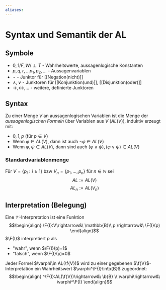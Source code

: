 ```yaml
---
aliases: 
---
```

$\newcommand{\f}[1]{\mathcal{#1}}$$\newcommand{\F}[1]{\mathfrak{#1}}$$\newcommand{\b}[1]{\mathbb{#1}}$
# Syntax und Semantik der AL 
## Symbole
- $0,1 / F,W / \perp T$ - Wahrheitswerte, aussagenlogische Konstanten
- $p,q,r,\dotso p_1,p_2,\dotso$ - Aussagenvariablen
- $\neg$ - Junktor für [[Negation(nicht)]]
- $\land, \lor$ - Junktoren für [[Konjunktion(und)]], [[Disjunktion(oder)]]
- $\rightarrow, \leftrightarrow ,\dotso$ - weitere, definierte Junktoren

## Syntax
Zu einer Menge $V$ an aussagenlogischen Variablen ist die Menge der *aussagenlogischen Formeln* über Variablen aus $V$ ($AL(V)$), induktiv erzeugt mit:
- $0, 1, p$ (für $p\in V$)
- Wenn $\varphi\in AL(V)$, dann ist auch $\neg\varphi \in AL(V)$
- Wenn $\varphi, \psi \in AL(V)$, dann sind auch $(\varphi\land \psi), (\varphi\lor\psi) \in AL(V)$
### Standardvariablenmenge
Für $V=\{p_i:i\geq 1\}$ bzw $V_n=\{p_1,\dotso,p_n\}$ für $n\in \mathbb{N}$ sei
$$AL:=AL(V)$$
$$AL_n:=AL(V_n)$$
## Interpretation (Belegung)
Eine $\mathcal{V}$-Interpretation ist eine Funktion
$$\begin{align}
	\F{I}:V\rightarrow&\ \mathbb{B}\\ 
	p \rightarrow&\ \F{I}(p)
\end{align}$$
$\F{I}$ interpretiert $p$ als
- "wahr", wenn $\F{I}(p)=1$
- "falsch", wenn $\F{I}(p)=0$

Jeder Formel $\varphi\in AL(\f{V})$ wird zu einer gegebenen $\f{V}$-Interpretation ein Wahrheitswert $\varphi^\F{I}\in\b{B}$ zugeordnet:
$$\begin{align}
^\F{I}:AL(\f{V})\rightarrow&\ \b{B} \\
\varphi\rightarrow&\ \varphi^\F{I}
\end{align}$$

